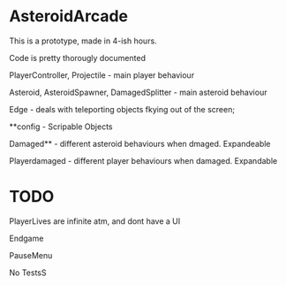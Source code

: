 # AsteroidArcade
This is a prototype, made in 4-ish hours.

Code is pretty thorougly documented

PlayerController, Projectile - main player behaviour

Asteroid, AsteroidSpawner, DamagedSplitter - main asteroid behaviour

Edge - deals with teleporting objects fkying out of the screen;

**config - Scripable Objects

Damaged** - different asteroid behaviours when dmaged. Expandeable

Playerdamaged - different player behaviours when damaged. Expandable

# TODO
PlayerLives are infinite atm, and dont have a UI

Endgame

PauseMenu

No TestsS
